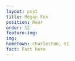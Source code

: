 ```yaml
---
layout: post
title: Megan Fox
position: Rear
order: 12
feature-img: 
img: 
hometown: Charleston, SC
fact: Fact here
---
```

<!-- My first name is Ursula and I've been graciously given the nickname "Sea Monster" on the ice -->